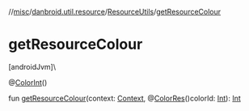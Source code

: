 //[misc](../../../index.md)/[danbroid.util.resource](../index.md)/[ResourceUtils](index.md)/[getResourceColour](get-resource-colour.md)

# getResourceColour

[androidJvm]\

@[ColorInt](https://developer.android.com/reference/kotlin/androidx/annotation/ColorInt.html)()

fun [getResourceColour](get-resource-colour.md)(context: [Context](https://developer.android.com/reference/kotlin/android/content/Context.html), @[ColorRes](https://developer.android.com/reference/kotlin/androidx/annotation/ColorRes.html)()colorId: [Int](https://kotlinlang.org/api/latest/jvm/stdlib/kotlin/-int/index.html)): [Int](https://kotlinlang.org/api/latest/jvm/stdlib/kotlin/-int/index.html)
